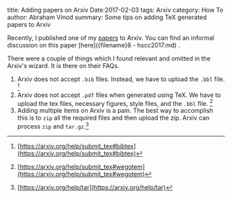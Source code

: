 title: Adding papers on Arxiv
Date:2017-02-03
tags: Arxiv
category: How To
author: Abraham Vinod
summary: Some tips on adding TeX generated papers to Arxiv

Recently, I published one of my [papers](https://arxiv.org/abs/1610.04550) to
Arxiv. You can find an informal discussion on this paper [here]({filename}8 -
hscc2017.md) .

There were a couple of things which I found relevant and omitted in
the Arxiv's wizard. It is there on their FAQs.


1. Arxiv does not accept `.bib` files. Instead, we have to upload the `.bbl`
file. [^bbl]
1. Arxiv does not accept `.pdf` files when generated using TeX. We have to
upload the tex files, necessary figures, style files, and the `.bbl` file.
[^thingsneeded]
1. Adding multiple items on Arxiv is a pain. The best way to accomplish this is
to `zip` all the required files and then upload the zip. Arxiv can process
`zip` and `tar.gz`.[^zipping]

[^bbl]: [https://arxiv.org/help/submit_tex#bibtex](https://arxiv.org/help/submit_tex#bibtex)
[^thingsneeded]: [https://arxiv.org/help/submit_tex#wegotem](https://arxiv.org/help/submit_tex#wegotem)
[^zipping]: [https://arxiv.org/help/tar](https://arxiv.org/help/tar)
